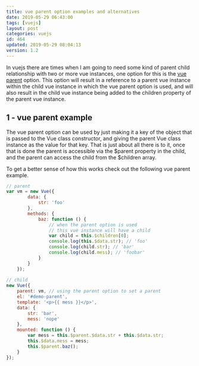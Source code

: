 ```yaml
---
title: vue parent option examples and alternatives
date: 2019-05-29 06:43:00
tags: [vuejs]
layout: post
categories: vuejs
id: 464
updated: 2019-05-29 08:04:13
version: 1.2
---
```


In vuejs there are times when I am going to need some kind of parent child relationship with two or more vue instances, one option for this is the [vue parent](https://vuejs.org/v2/api/#parent) option. This option will result in a reference to a parent vue instance within the child vue instance in which the vue parent option is used, and will also result in the child vue instance being added to the children property of the parent vue instance.

<!-- more -->

## 1 - vue parent example

The vue parent option can be used by just making it a key of the object that is passed to the Vue class constructor, and giving the parent Vue class instance as the value for that key. That is just about all there is to it, once that is done the parent is accessible via the $parent property in the child, and the parent can access the child from the $children array.

To get a better sense of how this works check out the following vue parent example.

```js
// parent
var vm = new Vue({
        data: {
            str: 'foo'
        },
        methods: {
            baz: function () {
                // when the parent option is used
                // this vue instance will have a child
                var child = this.$children[0];
                console.log(this.$data.str); // 'foo'
                console.log(child.str); // 'bar'
                console.log(child.mess); // 'foobar'
            }
        }
    });
 
// child
new Vue({
    parent: vm, // using the parent option to set a parent
    el: '#demo-parent',
    template: '<p>{{ mess }}</p>',
    data: {
        str: 'bar',
        mess: 'nope'
    },
    mounted: function () {
        var mess = this.$parent.$data.str + this.$data.str;
        this.$data.mess = mess;
        this.$parent.baz();
    }
});
```